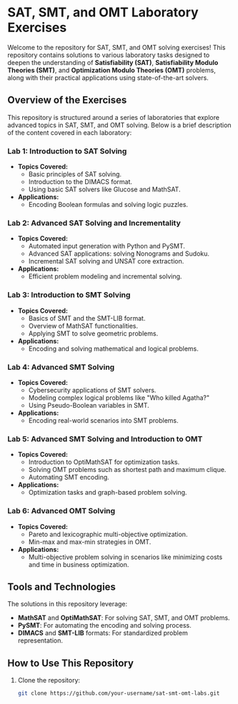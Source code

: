 # SAT, SMT, and OMT Laboratory Exercises

Welcome to the repository for SAT, SMT, and OMT solving exercises! This repository contains solutions to various laboratory tasks designed to deepen the understanding of **Satisfiability (SAT)**, **Satisfiability Modulo Theories (SMT)**, and **Optimization Modulo Theories (OMT)** problems, along with their practical applications using state-of-the-art solvers.

## Overview of the Exercises

This repository is structured around a series of laboratories that explore advanced topics in SAT, SMT, and OMT solving. Below is a brief description of the content covered in each laboratory:

### **Lab 1: Introduction to SAT Solving**
- **Topics Covered:**
  - Basic principles of SAT solving.
  - Introduction to the DIMACS format.
  - Using basic SAT solvers like Glucose and MathSAT.
- **Applications:**
  - Encoding Boolean formulas and solving logic puzzles.

### **Lab 2: Advanced SAT Solving and Incrementality**
- **Topics Covered:**
  - Automated input generation with Python and PySMT.
  - Advanced SAT applications: solving Nonograms and Sudoku.
  - Incremental SAT solving and UNSAT core extraction.
- **Applications:**
  - Efficient problem modeling and incremental solving.

### **Lab 3: Introduction to SMT Solving**
- **Topics Covered:**
  - Basics of SMT and the SMT-LIB format.
  - Overview of MathSAT functionalities.
  - Applying SMT to solve geometric problems.
- **Applications:**
  - Encoding and solving mathematical and logical problems.

### **Lab 4: Advanced SMT Solving**
- **Topics Covered:**
  - Cybersecurity applications of SMT solvers.
  - Modeling complex logical problems like "Who killed Agatha?"
  - Using Pseudo-Boolean variables in SMT.
- **Applications:**
  - Encoding real-world scenarios into SMT problems.

### **Lab 5: Advanced SMT Solving and Introduction to OMT**
- **Topics Covered:**
  - Introduction to OptiMathSAT for optimization tasks.
  - Solving OMT problems such as shortest path and maximum clique.
  - Automating SMT encoding.
- **Applications:**
  - Optimization tasks and graph-based problem solving.

### **Lab 6: Advanced OMT Solving**
- **Topics Covered:**
  - Pareto and lexicographic multi-objective optimization.
  - Min-max and max-min strategies in OMT.
- **Applications:**
  - Multi-objective problem solving in scenarios like minimizing costs and time in business optimization.

## Tools and Technologies

The solutions in this repository leverage:
- **MathSAT** and **OptiMathSAT**: For solving SAT, SMT, and OMT problems.
- **PySMT**: For automating the encoding and solving process.
- **DIMACS** and **SMT-LIB** formats: For standardized problem representation.

## How to Use This Repository

1. Clone the repository:
   ```bash
   git clone https://github.com/your-username/sat-smt-omt-labs.git
